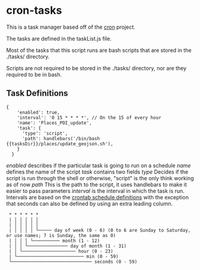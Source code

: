 # cron-tasks
This is a task manager based off of the [cron](https://github.com/ncb000gt/node-cron) project.

The tasks are defined in the taskList.js file.

Most of the tasks that this script runs are bash scripts that are stored in the ./tasks/ directory.

Scripts are not required to be stored in the ./tasks/ directory, nor are they required to be in bash.

## Task Definitions
```
{
    'enabled': true,
    'interval': '0 15 * * * *', // On the 15 of every hour
    'name': 'Places_POI_update',
    'task': {
      'type': 'script',
      'path': handlebars('/bin/bash {{tasksDir}}/places/update_geojson.sh'),
    }
  }
  ```
  
  *enabled* describes if the particular task is going to run on a schedule
  *name* defines the name of the script
  *task* contains two fields
    *type* Decides if the script is run through the shell or otherwise, "script" is the only think working as of now
    *path* This is the path to the script, it uses handlebars to make it easier to pass parameters
  *interval* is the interval in which the task is run. Intervals are based on the [crontab schedule definitions](http://en.wikipedia.org/wiki/Cron#Predefined_scheduling_definitions) with the exception that seconds can also be defined by using an extra leading column.
  
```
 * * * * * * 
 | │ │ │ │ │
 | │ │ │ │ │
 | │ │ │ │ └───── day of week (0 - 6) (0 to 6 are Sunday to Saturday, or use names; 7 is Sunday, the same as 0)
 | │ │ │ └────────── month (1 - 12)
 | │ │ └─────────────── day of month (1 - 31)
 | │ └──────────────────── hour (0 - 23)
 | └───────────────────────── min (0 - 59)
 └────────────────────────────── seconds (0 - 59)
```
